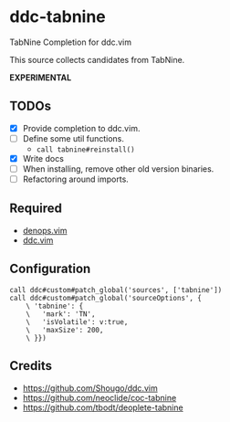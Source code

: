 # ddc-tabnine

TabNine Completion for ddc.vim

This source collects candidates from TabNine.

**EXPERIMENTAL**

## TODOs

- [x] Provide completion to ddc.vim.
- [ ] Define some util functions.
  - `call tabnine#reinstall()`
- [x] Write docs
- [ ] When installing, remove other old version binaries.
- [ ] Refactoring around imports.

## Required

- [denops.vim](https://github.com/vim-denops/denops.vim)
- [ddc.vim](https://github.com/Shougo/ddc.vim)

## Configuration

```vim
call ddc#custom#patch_global('sources', ['tabnine'])
call ddc#custom#patch_global('sourceOptions', {
    \ 'tabnine': {
    \   'mark': 'TN',
    \   'isVolatile': v:true,
    \   'maxSize': 200,
    \ }})
```

## Credits

- https://github.com/Shougo/ddc.vim
- https://github.com/neoclide/coc-tabnine
- https://github.com/tbodt/deoplete-tabnine
